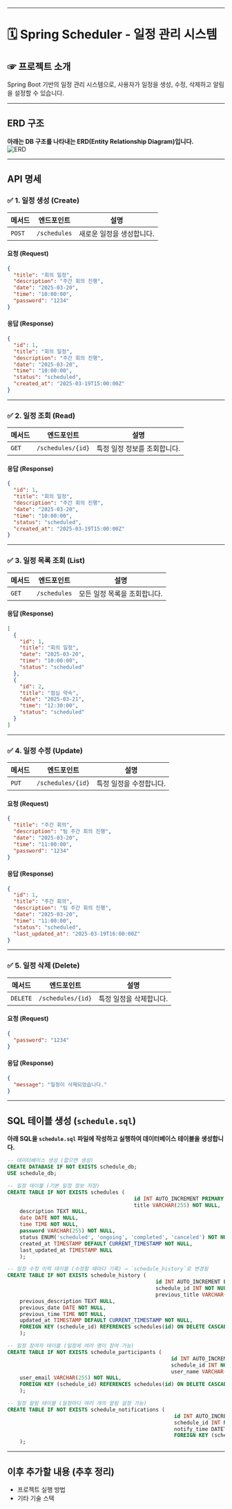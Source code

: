 
---

# 🗓️ Spring Scheduler - 일정 관리 시스템

## ☞ 프로젝트 소개
Spring Boot 기반의 일정 관리 시스템으로, 사용자가 일정을 생성, 수정, 삭제하고 알림을 설정할 수 있습니다.

---

## ERD 구조  
**아래는 DB 구조를 나타내는 ERD(Entity Relationship Diagram)입니다.**  
![ERD](src/img/DBdiagram.png)

---

## API 명세  

### ✅ **1. 일정 생성 (Create)**
| 메서드 | 엔드포인트 | 설명 |
|--------|-----------|------|
| `POST` | `/schedules` | 새로운 일정을 생성합니다. |

#### 요청 (Request)
```json
{
  "title": "회의 일정",
  "description": "주간 회의 진행",
  "date": "2025-03-20",
  "time": "10:00:00",
  "password": "1234"
}
```
#### 응답 (Response)
```json
{
  "id": 1,
  "title": "회의 일정",
  "description": "주간 회의 진행",
  "date": "2025-03-20",
  "time": "10:00:00",
  "status": "scheduled",
  "created_at": "2025-03-19T15:00:00Z"
}
```

---

### ✅ **2. 일정 조회 (Read)**
| 메서드 | 엔드포인트 | 설명 |
|--------|-----------|------|
| `GET` | `/schedules/{id}` | 특정 일정 정보를 조회합니다. |

#### 응답 (Response)
```json
{
  "id": 1,
  "title": "회의 일정",
  "description": "주간 회의 진행",
  "date": "2025-03-20",
  "time": "10:00:00",
  "status": "scheduled",
  "created_at": "2025-03-19T15:00:00Z"
}
```

---

### ✅ **3. 일정 목록 조회 (List)**
| 메서드 | 엔드포인트 | 설명 |
|--------|-----------|------|
| `GET` | `/schedules` | 모든 일정 목록을 조회합니다. |

#### 응답 (Response)
```json
[
  {
    "id": 1,
    "title": "회의 일정",
    "date": "2025-03-20",
    "time": "10:00:00",
    "status": "scheduled"
  },
  {
    "id": 2,
    "title": "점심 약속",
    "date": "2025-03-21",
    "time": "12:30:00",
    "status": "scheduled"
  }
]
```

---

### ✅ **4. 일정 수정 (Update)**
| 메서드 | 엔드포인트 | 설명 |
|--------|-----------|------|
| `PUT` | `/schedules/{id}` | 특정 일정을 수정합니다. |

#### 요청 (Request)
```json
{
  "title": "주간 회의",
  "description": "팀 주간 회의 진행",
  "date": "2025-03-20",
  "time": "11:00:00",
  "password": "1234"
}
```
#### 응답 (Response)
```json
{
  "id": 1,
  "title": "주간 회의",
  "description": "팀 주간 회의 진행",
  "date": "2025-03-20",
  "time": "11:00:00",
  "status": "scheduled",
  "last_updated_at": "2025-03-19T16:00:00Z"
}
```

---

### ✅ **5. 일정 삭제 (Delete)**
| 메서드 | 엔드포인트 | 설명 |
|--------|-----------|------|
| `DELETE` | `/schedules/{id}` | 특정 일정을 삭제합니다. |

#### 요청 (Request)
```json
{
  "password": "1234"
}
```
#### 응답 (Response)
```json
{
  "message": "일정이 삭제되었습니다."
}
```

---

## SQL 테이블 생성 (`schedule.sql`)
**아래 SQL을 `schedule.sql` 파일에 작성하고 실행하여 데이터베이스 테이블을 생성합니다.**
```sql
-- 데이터베이스 생성 (없으면 생성)
CREATE DATABASE IF NOT EXISTS schedule_db;
USE schedule_db;

-- 일정 테이블 (기본 일정 정보 저장)
CREATE TABLE IF NOT EXISTS schedules (
                                         id INT AUTO_INCREMENT PRIMARY KEY,
                                         title VARCHAR(255) NOT NULL,
    description TEXT NULL,
    date DATE NOT NULL,
    time TIME NOT NULL,
    password VARCHAR(255) NOT NULL,
    status ENUM('scheduled', 'ongoing', 'completed', 'canceled') NOT NULL DEFAULT 'scheduled',
    created_at TIMESTAMP DEFAULT CURRENT_TIMESTAMP NOT NULL,
    last_updated_at TIMESTAMP NULL
    );

-- 일정 수정 이력 테이블 (수정할 때마다 기록) → `schedule_history`로 변경됨
CREATE TABLE IF NOT EXISTS schedule_history (
                                                id INT AUTO_INCREMENT PRIMARY KEY,
                                                schedule_id INT NOT NULL,
                                                previous_title VARCHAR(255) NOT NULL,
    previous_description TEXT NULL,
    previous_date DATE NOT NULL,
    previous_time TIME NOT NULL,
    updated_at TIMESTAMP DEFAULT CURRENT_TIMESTAMP NOT NULL,
    FOREIGN KEY (schedule_id) REFERENCES schedules(id) ON DELETE CASCADE
    );

-- 일정 참여자 테이블 (일정에 여러 명이 참여 가능)
CREATE TABLE IF NOT EXISTS schedule_participants (
                                                     id INT AUTO_INCREMENT PRIMARY KEY,
                                                     schedule_id INT NOT NULL,
                                                     user_name VARCHAR(255) NOT NULL,
    user_email VARCHAR(255) NOT NULL,
    FOREIGN KEY (schedule_id) REFERENCES schedules(id) ON DELETE CASCADE
    );

-- 일정 알림 테이블 (일정마다 여러 개의 알림 설정 가능)
CREATE TABLE IF NOT EXISTS schedule_notifications (
                                                      id INT AUTO_INCREMENT PRIMARY KEY,
                                                      schedule_id INT NOT NULL,
                                                      notify_time DATETIME NOT NULL,
                                                      FOREIGN KEY (schedule_id) REFERENCES schedules(id) ON DELETE CASCADE
    );

```
---

## 이후 추가할 내용 (추후 정리)
- 프로젝트 실행 방법
- 기타 기술 스택

